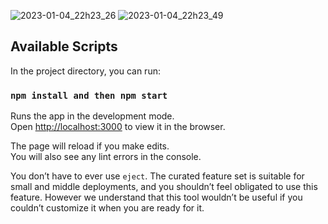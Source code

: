 
![2023-01-04_22h23_26](https://user-images.githubusercontent.com/58183173/210655998-5b6fd667-6e57-4de2-8b7f-10ff21e54279.png)
![2023-01-04_22h23_49](https://user-images.githubusercontent.com/58183173/210656002-91668374-1f9a-4054-9195-0264375e0b0a.png)



## Available Scripts

In the project directory, you can run:

### `npm install and then npm start`

Runs the app in the development mode.\
Open [http://localhost:3000](http://localhost:3000) to view it in the browser.

The page will reload if you make edits.\
You will also see any lint errors in the console.



You don’t have to ever use `eject`. The curated feature set is suitable for small and middle deployments, and you shouldn’t feel obligated to use this feature. However we understand that this tool wouldn’t be useful if you couldn’t customize it when you are ready for it.


